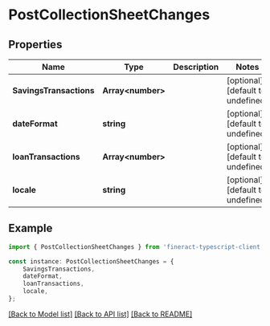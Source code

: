 # PostCollectionSheetChanges


## Properties

Name | Type | Description | Notes
------------ | ------------- | ------------- | -------------
**SavingsTransactions** | **Array&lt;number&gt;** |  | [optional] [default to undefined]
**dateFormat** | **string** |  | [optional] [default to undefined]
**loanTransactions** | **Array&lt;number&gt;** |  | [optional] [default to undefined]
**locale** | **string** |  | [optional] [default to undefined]

## Example

```typescript
import { PostCollectionSheetChanges } from 'fineract-typescript-client';

const instance: PostCollectionSheetChanges = {
    SavingsTransactions,
    dateFormat,
    loanTransactions,
    locale,
};
```

[[Back to Model list]](../README.md#documentation-for-models) [[Back to API list]](../README.md#documentation-for-api-endpoints) [[Back to README]](../README.md)

